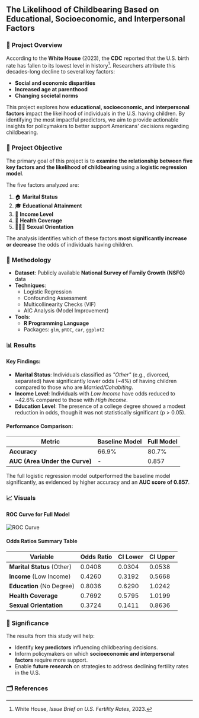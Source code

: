 ## **The Likelihood of Childbearing Based on Educational, Socioeconomic, and Interpersonal Factors**



### 📌 **Project Overview**

According to the **White House** (2023), the **CDC** reported that the U.S. birth rate has fallen to its lowest level in history[^1]. Researchers attribute this decades-long decline to several key factors:

- **Social and economic disparities**  
- **Increased age at parenthood**  
- **Changing societal norms**  

This project explores how **educational, socioeconomic, and interpersonal factors** impact the likelihood of individuals in the U.S. having children. By identifying the most impactful predictors, we aim to provide actionable insights for policymakers to better support Americans' decisions regarding childbearing.


### 🎯 **Project Objective**

The primary goal of this project is to **examine the relationship between five key factors and the likelihood of childbearing** using a **logistic regression model**.

The five factors analyzed are:  
1. 🏠 **Marital Status**  
2. 🎓 **Educational Attainment**  
3. 💼 **Income Level**  
4. 🏥 **Health Coverage**  
5. 🧑‍🤝‍🧑 **Sexual Orientation**  

The analysis identifies which of these factors **most significantly increase or decrease** the odds of individuals having children.



### 🧪 **Methodology**

- **Dataset**: Publicly available **National Survey of Family Growth (NSFG)** data  
- **Techniques**:  
   - Logistic Regression  
   - Confounding Assessment  
   - Multicollinearity Checks (VIF)  
   - AIC Analysis (Model Improvement)  
- **Tools**:  
   - **R Programming Language**  
   - Packages: `glm`, `pROC`, `car`, `ggplot2`  



### 📊 **Results**

#### **Key Findings**:  

- **Marital Status**: Individuals classified as *"Other"* (e.g., divorced, separated) have significantly lower odds (~4%) of having children compared to those who are *Married/Cohabiting*.  
- **Income Level**: Individuals with *Low Income* have odds reduced to ~42.6% compared to those with *High Income*.  
- **Education Level**: The presence of a college degree showed a modest reduction in odds, though it was not statistically significant (p > 0.05).  

#### **Performance Comparison**:  

| Metric                        | Baseline Model | Full Model |
|-------------------------------|----------------|------------|
| **Accuracy**                  | 66.9%          | 80.7%      |
| **AUC (Area Under the Curve)**| -              | 0.857      |

The full logistic regression model outperformed the baseline model significantly, as evidenced by higher accuracy and an **AUC score of 0.857**.



### 📈 **Visuals**

#### **ROC Curve for Full Model**  
![ROC Curve](./path_to_roc_image.png)  

#### **Odds Ratios Summary Table**  

| Variable          | Odds Ratio | CI Lower | CI Upper |
|-------------------|------------|----------|----------|
| **Marital Status** (Other) | 0.0408     | 0.0304   | 0.0538   |
| **Income** (Low Income)    | 0.4260     | 0.3192   | 0.5668   |
| **Education** (No Degree)  | 0.8036     | 0.6290   | 1.0242   |
| **Health Coverage**        | 0.7692     | 0.5795   | 1.0199   |
| **Sexual Orientation**     | 0.3724     | 0.1411   | 0.8636   |



### 📄 **Significance**

The results from this study will help:  

- Identify **key predictors** influencing childbearing decisions.  
- Inform policymakers on which **socioeconomic and interpersonal factors** require more support.  
- Enable **future research** on strategies to address declining fertility rates in the U.S.



### 🗂 **References**  

[^1]: White House, *Issue Brief on U.S. Fertility Rates*, 2023.  
[^2]: CDC, *National Survey of Family Growth (NSFG)*.  



